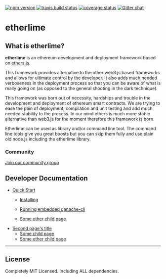 [![npm
version](https://badge.fury.io/js/etherlime.svg)](https://badge.fury.io/js/etherlime)
[![travis build
status](https://img.shields.io/travis/LimeChain/etherlime/master.svg)](https://travis-ci.org/LimeChain/etherlime)
[![coverage
status](https://img.shields.io/codecov/c/github/LimeChain/etherlime/master.svg)](https://codecov.io/gh/LimeChain/etherlime)
[![Gitter
chat](https://badges.gitter.im/lime-tech-talks/Lobby.png)](https://gitter.im/lime-tech-talks/Lobby)

# etherlime

## What is etherlime?

**etherlime** is an ethereum development and deployment framework based
on [ethers.js](https://github.com/ethers-io/ethers.js/).

This framework provides alternative to the other web3.js based
frameworks and allows for ultimate control by the developer. It also
adds much needed verboseness in the deployment process so that you can
be aware of what is really going on (as opposed to the general shooting
in the dark technique).

This framework was born out of necessity, hardships and trouble in the
development and deployment of ethereum smart contracts. We are trying to
ease the pain of deployment, compilation and unit testing and add much
needed stability to the process. In our mind ethers is much more stable
alternative than web3.js for the moment therefore this framework is
born.

Etherlime can be used as library and/or command line tool. The command
line tools give you great boosts but you can skip them fully and use
plain old node.js including the etherlime library.

### Community

[Join our community group](https://t.me/etherlime/)

## Developer Documentation

* [Quick Start](getting-started.md)
    * [Installing](getting-started.md#installing)
    * [Running embedded ganache-cli](getting-started.md#running-embedded-ganache-cli)

    * [Some other child page](part1/page1-2.md)
* [Second page's title](page2/README.md)
    * [Some child page](page2/page2-1.md)
    * [Some other child page](part2/page2-2.md)
    

-----

## License

Completely MIT Licensed. Including ALL dependencies.